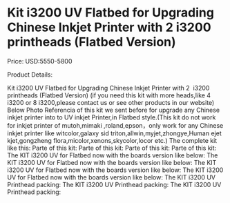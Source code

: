 # Kit i3200 UV Flatbed for Upgrading Chinese Inkjet Printer with 2  i3200 printheads (Flatbed Version)

Price: USD:5550-5800

Product Details:

Kit i3200 UV Flatbed for Upgrading Chinese Inkjet Printer with 2  i3200 printheads (Flatbed Version)
(if you need this kit with more heads,like 4 i3200 or 8 i3200,please contact us or see other products in our website)
Below Photo Referencia of this kit we sent before for upgrade any Chinese inkjet printer into to UV inkjet Printer,in Flatbed style.(This kit do not work for inkjet printer of mutoh,mimaki ,roland,epson，only work for any Chinese inkjet printer like witcolor,galaxy sid triton,allwin,myjet,zhongye,Human ejet kjet,gongzheng flora,micolor,xenons,skycolor,locor etc.)
The complete kit like this:
Parte of this kit:
Parte of this kit:
Parte of this kit:
Parte of this kit:
The KIT i3200 UV for Flatbed now with the boards version like below:
The KIT i3200 UV for Flatbed now with the boards version like below:
The KIT i3200 UV for Flatbed now with the boards version like below:
The KIT i3200 UV for Flatbed now with the boards version like below:
The KIT i3200 UV Printhead packing:
The KIT i3200 UV Printhead packing:
The KIT i3200 UV Printhead packing: